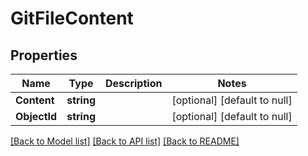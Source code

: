 # GitFileContent

## Properties
Name | Type | Description | Notes
------------ | ------------- | ------------- | -------------
**Content** | **string** |  | [optional] [default to null]
**ObjectId** | **string** |  | [optional] [default to null]

[[Back to Model list]](../README.md#documentation-for-models) [[Back to API list]](../README.md#documentation-for-api-endpoints) [[Back to README]](../README.md)

